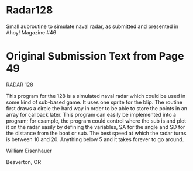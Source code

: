 # Radar128
Small aubroutine to simulate naval radar, as submitted and presented in Ahoy! Magazine #46

# Original Submission Text from Page 49
RADAR 128

This program for the 128 is a simulated naval radar which could be used in some kind of sub-based game. It uses one sprite for the blip. The routine first draws a circle the hard way in order to be able to store the points in an array for callback later. This program can easily be implemented into a program; for example, the program could control where the sub is and plot it on the radar easily by defining the variables, SA for the angle and SD for the distance from the boat or sub. The best speed at which the radar turns is between 10 and 20. Anything below 5 and it takes forever to go around.	

William Eisenhauer

Beaverton, OR

